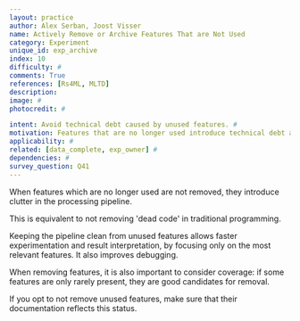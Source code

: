 ```yaml
---
layout: practice
author: Alex Serban, Joost Visser
name: Actively Remove or Archive Features That are Not Used
category: Experiment
unique_id: exp_archive
index: 10
difficulty: #
comments: True
references: [Rs4ML, MLTD]
description:
image: #
photocredit: #

intent: Avoid technical debt caused by unused features. #
motivation: Features that are no longer used introduce technical debt and clutter. Removing or cleaning unused features from the data pipeline helps concentrate only on promising features and improves understandability and maintenance.  #
applicability: #
related: [data_complete, exp_owner] #
dependencies: #
survey_question: Q41
---
```


When features which are no longer used are not removed, they introduce clutter in the processing pipeline.


This is equivalent to not removing 'dead code' in traditional programming.


Keeping the pipeline clean from unused features allows faster experimentation and result interpretation, by focusing only on the most relevant features.
It also improves debugging.


When removing features, it is also important to consider coverage: if some features are only rarely present, they are good candidates for removal.


If you opt to not remove unused features, make sure that their documentation reflects this status.